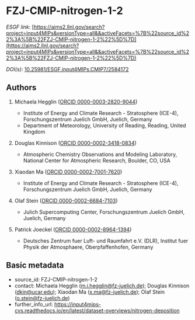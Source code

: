 # FZJ-CMIP-nitrogen-1-2

*ESGF link*: [https://aims2.llnl.gov/search?project=input4MIPs&versionType=all&&activeFacets=%7B%22source_id%22%3A%5B%22FZJ-CMIP-nitrogen-1-2%22%5D%7D](https://aims2.llnl.gov/search?project=input4MIPs&versionType=all&&activeFacets=%7B%22source_id%22%3A%5B%22FZJ-CMIP-nitrogen-1-2%22%5D%7D)

*DOI(s)*: [10.25981/ESGF.input4MIPs.CMIP7/2584172](https://doi.org/10.25981/ESGF.input4MIPs.CMIP7/2584172)

## Authors

1. Michaela Hegglin ([ORCID 0000-0003-2820-9044](https://orcid.org/0000-0003-2820-9044))
    - Institute of Energy and Climate Research - Stratosphere (ICE-4), Forschungszentrum Juelich GmbH, Juelich, Germany
    - Department of Meteorology, University of Reading, Reading, United Kingdom

2. Douglas Kinnison ([ORCID 0000-0002-3418-0834](https://orcid.org/0000-0002-3418-0834))
    - Atmospheric Chemistry Observations and Modeling Laboratory, National Center for Atmospheric Research, Boulder, CO, USA

3. Xiaodan Ma ([ORCID 0000-0002-7001-7620](https://orcid.org/0000-0002-7001-7620))
    - Institute of Energy and Climate Research - Stratosphere (ICE-4), Forschungszentrum Juelich GmbH, Juelich, Germany

4. Olaf Stein ([ORCID 0000-0002-6684-7103](https://orcid.org/0000-0002-6684-7103))
    - Julich Supercomputing Center, Forschungszentrum Juelich GmbH, Juelich, Germany

5. Patrick Joeckel ([ORCID 0000-0002-8964-1394](https://orcid.org/0000-0002-8964-1394))
    - Deutsches Zentrum fuer Luft- und Raumfahrt e.V. (DLR), Institut fuer Physik der Atmosphaere, Oberpfaffenhofen, Germany


## Basic metadata

- source_id: FZJ-CMIP-nitrogen-1-2
- contact: Michaela Hegglin (m.i.hegglin@fz-juelich.de); Douglas Kinnison (dkin@ucar.edu); Xiaodan Ma (x.ma@fz-juelich.de); Olaf Stein (o.stein@fz-juelich.de)
- further_info_url: https://input4mips-cvs.readthedocs.io/en/latest/dataset-overviews/nitrogen-deposition